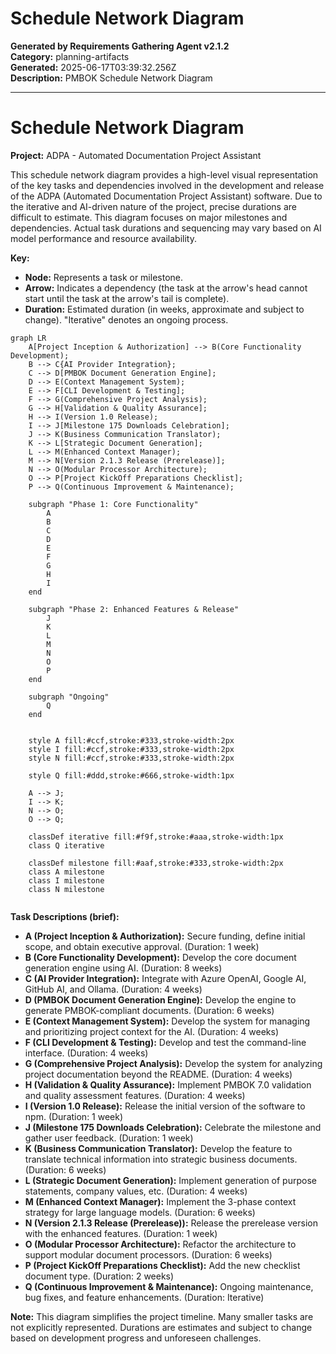 # Schedule Network Diagram

**Generated by Requirements Gathering Agent v2.1.2**  
**Category:** planning-artifacts  
**Generated:** 2025-06-17T03:39:32.256Z  
**Description:** PMBOK Schedule Network Diagram

---

# Schedule Network Diagram

**Project:** ADPA - Automated Documentation Project Assistant

This schedule network diagram provides a high-level visual representation of the key tasks and dependencies involved in the development and release of the ADPA (Automated Documentation Project Assistant) software.  Due to the iterative and AI-driven nature of the project, precise durations are difficult to estimate.  This diagram focuses on major milestones and dependencies.  Actual task durations and sequencing may vary based on AI model performance and resource availability.


**Key:**

* **Node:** Represents a task or milestone.
* **Arrow:** Indicates a dependency (the task at the arrow's head cannot start until the task at the arrow's tail is complete).
* **Duration:**  Estimated duration (in weeks, approximate and subject to change).  "Iterative" denotes an ongoing process.


```mermaid
graph LR
    A[Project Inception & Authorization] --> B(Core Functionality Development);
    B --> C{AI Provider Integration};
    C --> D[PMBOK Document Generation Engine];
    D --> E(Context Management System);
    E --> F[CLI Development & Testing];
    F --> G(Comprehensive Project Analysis);
    G --> H[Validation & Quality Assurance];
    H --> I(Version 1.0 Release);
    I --> J[Milestone 175 Downloads Celebration];
    J --> K(Business Communication Translator);
    K --> L[Strategic Document Generation];
    L --> M(Enhanced Context Manager);
    M --> N[Version 2.1.3 Release (Prerelease)];
    N --> O(Modular Processor Architecture);
    O --> P[Project KickOff Preparations Checklist];
    P --> Q(Continuous Improvement & Maintenance);

    subgraph "Phase 1: Core Functionality"
        A
        B
        C
        D
        E
        F
        G
        H
        I
    end

    subgraph "Phase 2: Enhanced Features & Release"
        J
        K
        L
        M
        N
        O
        P
    end

    subgraph "Ongoing"
        Q
    end


    style A fill:#ccf,stroke:#333,stroke-width:2px
    style I fill:#ccf,stroke:#333,stroke-width:2px
    style N fill:#ccf,stroke:#333,stroke-width:2px

    style Q fill:#ddd,stroke:#666,stroke-width:1px

    A --> J;
    I --> K;
    N --> O;
    O --> Q;

    classDef iterative fill:#f9f,stroke:#aaa,stroke-width:1px
    class Q iterative

    classDef milestone fill:#aaf,stroke:#333,stroke-width:2px
    class A milestone
    class I milestone
    class N milestone


```


**Task Descriptions (brief):**

* **A (Project Inception & Authorization):** Secure funding, define initial scope, and obtain executive approval. (Duration: 1 week)
* **B (Core Functionality Development):** Develop the core document generation engine using AI. (Duration: 8 weeks)
* **C (AI Provider Integration):** Integrate with Azure OpenAI, Google AI, GitHub AI, and Ollama. (Duration: 4 weeks)
* **D (PMBOK Document Generation Engine):** Develop the engine to generate PMBOK-compliant documents. (Duration: 6 weeks)
* **E (Context Management System):** Develop the system for managing and prioritizing project context for the AI. (Duration: 4 weeks)
* **F (CLI Development & Testing):** Develop and test the command-line interface. (Duration: 4 weeks)
* **G (Comprehensive Project Analysis):** Develop the system for analyzing project documentation beyond the README. (Duration: 4 weeks)
* **H (Validation & Quality Assurance):** Implement PMBOK 7.0 validation and quality assessment features. (Duration: 4 weeks)
* **I (Version 1.0 Release):** Release the initial version of the software to npm. (Duration: 1 week)
* **J (Milestone 175 Downloads Celebration):** Celebrate the milestone and gather user feedback. (Duration: 1 week)
* **K (Business Communication Translator):** Develop the feature to translate technical information into strategic business documents. (Duration: 6 weeks)
* **L (Strategic Document Generation):** Implement generation of purpose statements, company values, etc. (Duration: 4 weeks)
* **M (Enhanced Context Manager):** Implement the 3-phase context strategy for large language models. (Duration: 6 weeks)
* **N (Version 2.1.3 Release (Prerelease)):** Release the prerelease version with the enhanced features. (Duration: 1 week)
* **O (Modular Processor Architecture):** Refactor the architecture to support modular document processors. (Duration: 6 weeks)
* **P (Project KickOff Preparations Checklist):** Add the new checklist document type. (Duration: 2 weeks)
* **Q (Continuous Improvement & Maintenance):** Ongoing maintenance, bug fixes, and feature enhancements. (Duration: Iterative)


**Note:** This diagram simplifies the project timeline.  Many smaller tasks are not explicitly represented.  Durations are estimates and subject to change based on development progress and unforeseen challenges.
